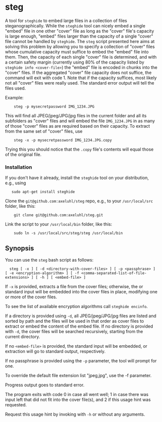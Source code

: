 # steg
A tool for ``steghide`` to embed large files in a collection of files steganographically. While the ``steghide`` tool can nicely embed a single "embed" file in one other "cover" file as long as the "cover" file's capacity is large enough, "embed" files larger than the capacity of a single "cover" file cannot be handled by ``steghide``. The ``steg`` script presented here aims at solving this problem by allowing you to specify a collection of "cover" files whose cumulative capacity must suffice to embed the "embed" file into them. Then, the capacity of each single "cover" file is determined, and with a certain safety margin (currently using 80% of the capacity listed by ``steghide info <cover-file>``) the "embed" file is encoded in chunks into the "cover" files. If the aggregated "cover" file capacity does not suffice, the command will exit with code 1. Note that if the capacity suffices, most likely not all "cover" files were really used. The standard error output will tell the files used.

Example:
```
	steg -p mysecretpassword IMG_1234.JPG
```
This will find all JPEG/jpeg/JPG/jpg files in the current folder and all its subfolders as "cover" files and will embed the file ``IMG_1234.JPG`` in as many of those "cover" files as are required based on their capacity. To extract from the same set of "cover" files, use
```
	steg -x -p mysecretpassword IMG_1234.JPG.copy
```
Trying this you should notice that the ``.copy`` file's contents will equal those of the original file.

### Installation

If you don't have it already, install the ``steghide`` tool on your distribution, e.g., using
```
   sudo apt-get install steghide
```
Clone the ``git@github.com:axeluhl/steg`` repo, e.g., to your ``/usr/local/src`` folder, like this:
```
	git clone git@github.com:axeluhl/steg.git
```
Link the script to your ``/usr/local/bin`` folder, like this:
```
	sudo ln -s /usr/local/src/steg/steg /usr/local/bin
```

## Synopsis
You can use the ``steg`` bash script as follows:
```
  steg [ -x ] [ -d <directory-with-cover-files> ] [ -p <passphrase> ] [ -e <encryption-algorithm> ] [ -f <comma-separated-list-of-file-extensions> ] [ -h ] [ <embed-file> ]
```

If ``-x`` is provided, extracts a file from the cover files; otherwise, the <embed-file> or standard input will be embedded into the cover files in place, modifying one or more of the cover files.

To see the list of available encryption algorithms call ``steghide encinfo``.

If a directory is provided using ``-d``, all JPEG/jpeg/JPG/jpg files are listed and sorted by path and the files will be used in that order as cover files to extract or embed the content of the embed file. If no directory is provided with ``-d``, the cover files will be searched recursively, starting from the current directory.

If no ``<embed-file>`` is provided, the standard input will be embedded, or extraction will go to standard output, respectively.

If no passphrase is provided using the ``-p`` parameter, the tool will prompt for one.

To override the default file extension list \"jpeg,jpg\", use the -f parameter.

Progress output goes to standard error.

The program exits with code 0 in case all went well; 1 in case there was input left that did not
fit into the cover file(s), and 2 if this usage hint was requested.

Request this usage hint by invoking with ``-h`` or without any arguments.
